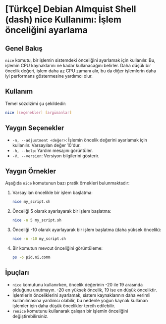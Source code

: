 # [Türkçe] Debian Almquist Shell (dash) nice Kullanımı: İşlem önceliğini ayarlama

## Genel Bakış
`nice` komutu, bir işlemin sistemdeki önceliğini ayarlamak için kullanılır. Bu, işlemin CPU kaynaklarını ne kadar kullanacağını belirler. Daha düşük bir öncelik değeri, işlem daha az CPU zamanı alır, bu da diğer işlemlerin daha iyi performans göstermesine yardımcı olur.

## Kullanım
Temel sözdizimi şu şekildedir:

```bash
nice [seçenekler] [argümanlar]
```

## Yaygın Seçenekler
- `-n, --adjustment <değer>`: İşlemin öncelik değerini ayarlamak için kullanılır. Varsayılan değer 10'dur.
- `-h, --help`: Yardım mesajını görüntüler.
- `-V, --version`: Versiyon bilgilerini gösterir.

## Yaygın Örnekler
Aşağıda `nice` komutunun bazı pratik örnekleri bulunmaktadır:

1. Varsayılan öncelikle bir işlem başlatma:
   ```bash
   nice my_script.sh
   ```

2. Önceliği 5 olarak ayarlayarak bir işlem başlatma:
   ```bash
   nice -n 5 my_script.sh
   ```

3. Önceliği -10 olarak ayarlayarak bir işlem başlatma (daha yüksek öncelik):
   ```bash
   nice -n -10 my_script.sh
   ```

4. Bir komutun mevcut önceliğini görüntüleme:
   ```bash
   ps -o pid,ni,comm
   ```

## İpuçları
- `nice` komutunu kullanırken, öncelik değerinin -20 ile 19 arasında olduğunu unutmayın. -20 en yüksek öncelik, 19 ise en düşük önceliktir.
- İşlemlerin önceliklerini ayarlamak, sistem kaynaklarının daha verimli kullanılmasına yardımcı olabilir, bu nedenle yoğun kaynak kullanan işlemler için daha düşük öncelikler tercih edilebilir.
- `renice` komutunu kullanarak çalışan bir işlemin önceliğini değiştirebilirsiniz.